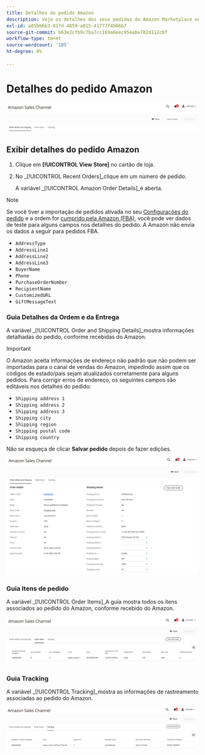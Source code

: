 ```yaml
---
title: Detalhes do pedido Amazon
description: Veja os detalhes dos seus pedidos do Amazon Marketplace no Adobe Commerce ou no Magento Open Source Admin.
exl-id: a85bb6b3-817d-4859-a815-41777f4b8667
source-git-commit: b63e2cfb9c7ba7cc169a6eec954abe782d112c6f
workflow-type: tm+mt
source-wordcount: '185'
ht-degree: 0%

---
```


# Detalhes do pedido Amazon

![Detalhes do pedido Amazon](assets/amazon-order-details-header.png)

## Exibir detalhes do pedido Amazon

1. Clique em **[!UICONTROL View Store]** no cartão de loja.

1. No _[!UICONTROL Recent Orders]_clique em um número de pedido.

   A variável _[!UICONTROL Amazon Order Details]_é aberta.

>[!NOTE]
>
>Se você tiver a importação de pedidos ativada no seu [Configurações do pedido](./order-settings.md) e a ordem for [cumprido pela Amazon (FBA)](./fulfilled-by.md), você pode ver dados de teste para alguns campos nos detalhes do pedido. A Amazon não envia os dados a seguir para pedidos FBA.
>
> - `AddressType`
> - `AddressLine1`
> - `AddressLine2`
> - `AddressLine3`
> - `BuyerName`
> - `Phone`
> - `PurchaseOrderNumber`
> - `RecipientName`
> - `CustomizedURL`
> - `GiftMessageText`


### Guia Detalhes da Ordem e da Entrega

A variável _[!UICONTROL Order and Shipping Details]_mostra informações detalhadas do pedido, conforme recebidas do Amazon.

>[!IMPORTANT]
>
>O Amazon aceita informações de endereço não padrão que não podem ser importadas para o canal de vendas do Amazon, impedindo assim que os códigos de estado/país sejam atualizados corretamente para alguns pedidos. Para corrigir erros de endereço, os seguintes campos são editáveis nos detalhes do pedido:
>
>- `Shipping address 1`
>- `Shipping address 2`
>- `Shipping address 3`
>- `Shipping city`
>- `Shipping region`
>- `Shipping postal code`
>- `Shipping country`
>
>Não se esqueça de clicar **Salvar pedido** depois de fazer edições.

![Detalhes do pedido e do envio](assets/amazon-order-details.png)

### Guia Itens de pedido

A variável _[!UICONTROL Order Items]_A guia mostra todos os itens associados ao pedido do Amazon, conforme recebido do Amazon.

![Detalhes do item do pedido](assets/amazon-order-item-details.png)

### Guia Tracking

A variável _[!UICONTROL Tracking]_mostra as informações de rastreamento associadas ao pedido do Amazon.

![Detalhes de rastreamento](assets/amazon-order-tracking-details.png)
